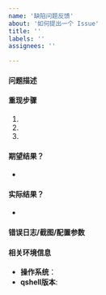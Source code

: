 ```yaml
---
name: '缺陷问题反馈'
about: '如何提出一个 Issue'
title: ''
labels: ''
assignees: ''

---
```


#### 问题描述



#### 重现步骤

1.  
2. 
3. 


#### 期望结果？

-


#### 实际结果？

-


#### 错误日志/截图/配置参数 





#### 相关环境信息
- **操作系统**：
- **qshell版本**: